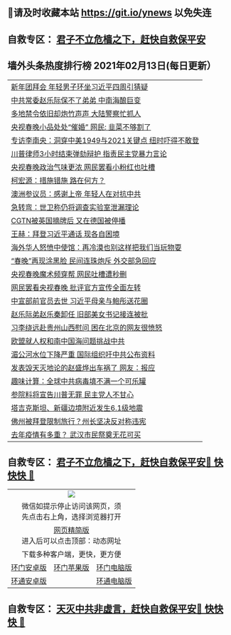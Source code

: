 ## 📩请及时收藏本站 https://git.io/ynews 以免失连</a>
## 自救专区： [君子不立危樯之下，赶快自救保平安 ](https://github.com/pwgy/td/blob/master/README.md)

## 墙外头条热度排行榜 2021年02月13日(每日更新）

 <table>
<tr><td colspan="2" align="left"><a href="https://xpzkndbkq.azureedge.net/?name=c1306021&key=qfahckuvbefdvfja&from=gy2">新年团拜会 年轻男子环坐习近平四周引猜疑</a></td></tr>
<tr><td colspan="2" align="left"><a href="https://xpzkndbkq.azureedge.net/?name=c1306003&key=qfahckuvbefdvfja&from=gy2">中共常委赵乐际保不了弟弟 中南海酿巨变</a></td></tr>
<tr><td colspan="2" align="left"><a href="https://xpzkndbkq.azureedge.net/?name=c1306023&key=qfahckuvbefdvfja&from=gy2">多地禁令依旧却炮竹声声 大陆警察忙抓人</a></td></tr>
<tr><td colspan="2" align="left"><a href="https://xpzkndbkq.azureedge.net/?name=c1306028&key=qfahckuvbefdvfja&from=gy2">央视春晚小品处处“催婚” 网民: 韭菜不够割了</a></td></tr>
<tr><td colspan="2" align="left"><a href="https://xpzkndbkq.azureedge.net/?name=c1306040&key=qfahckuvbefdvfja&from=gy2">专访李南央：洞穿中美1949与2021关键点  纽时吓得不敢登</a></td></tr>
<tr><td colspan="2" align="left"><a href="https://xpzkndbkq.azureedge.net/?name=c1306038&key=qfahckuvbefdvfja&from=gy2">川普律师3小时结束弹劾辩护 指责民主党暴力言论</a></td></tr>
<tr><td colspan="2" align="left"><a href="https://xpzkndbkq.azureedge.net/?name=c1305992&key=qfahckuvbefdvfja&from=gy2">央视春晚政治气味更浓 网民罢看小粉红也吐槽</a></td></tr>
<tr><td colspan="2" align="left"><a href="https://xpzkndbkq.azureedge.net/?name=c1306013&key=qfahckuvbefdvfja&from=gy2">柯宏源：措施错施 路在何方？</a></td></tr>
<tr><td colspan="2" align="left"><a href="https://xpzkndbkq.azureedge.net/?name=c1306024&key=qfahckuvbefdvfja&from=gy2">澳洲参议员：感谢上帝 年轻人在对抗中共</a></td></tr>
<tr><td colspan="2" align="left"><a href="https://xpzkndbkq.azureedge.net/?name=c1306035&key=qfahckuvbefdvfja&from=gy2">急转弯：世卫称仍将调查实验室泄漏理论</a></td></tr>
<tr><td colspan="2" align="left"><a href="https://xpzkndbkq.azureedge.net/?name=c1305957&key=qfahckuvbefdvfja&from=gy2">CGTN被英国摘牌后 又在德国被停播</a></td></tr>
<tr><td colspan="2" align="left"><a href="https://xpzkndbkq.azureedge.net/?name=c1306041&key=qfahckuvbefdvfja&from=gy2">王赫：拜登习近平通话 现各自困境</a></td></tr>
<tr><td colspan="2" align="left"><a href="https://xpzkndbkq.azureedge.net/?name=c1306063&key=qfahckuvbefdvfja&from=gy2">海外华人怒愤中使馆：再冷漠也别这样把我们当玩物耍</a></td></tr>
<tr><td colspan="2" align="left"><a href="https://xpzkndbkq.azureedge.net/?name=c1306033&key=qfahckuvbefdvfja&from=gy2">“春晚”再现涂黑脸 民间连珠炮斥 外交部急回应</a></td></tr>
<tr><td colspan="2" align="left"><a href="https://xpzkndbkq.azureedge.net/?name=c1305966&key=qfahckuvbefdvfja&from=gy2">央视春晚魔术频穿帮 网民吐槽遭秒删</a></td></tr>
<tr><td colspan="2" align="left"><a href="https://xpzkndbkq.azureedge.net/?name=c1305984&key=qfahckuvbefdvfja&from=gy2">网民罢看央视春晚 批评官方宣传全面左转</a></td></tr>
<tr><td colspan="2" align="left"><a href="https://xpzkndbkq.azureedge.net/?name=c1305970&key=qfahckuvbefdvfja&from=gy2">中宣部前官员去世 习近平母亲与鲍彤送花圈</a></td></tr>
<tr><td colspan="2" align="left"><a href="https://xpzkndbkq.azureedge.net/?name=c1306020&key=qfahckuvbefdvfja&from=gy2">赵乐际弟赵乐秦卸任 旧部美女书记接连被批</a></td></tr>
<tr><td colspan="2" align="left"><a href="https://xpzkndbkq.azureedge.net/?name=c1306039&key=qfahckuvbefdvfja&from=gy2">习李绕远赴贵州山西慰问 困在北京的网友很愤怒</a></td></tr>
<tr><td colspan="2" align="left"><a href="https://xpzkndbkq.azureedge.net/?name=c1306012&key=qfahckuvbefdvfja&from=gy2">欧盟就人权和南中国海问题挑战中共</a></td></tr>
<tr><td colspan="2" align="left"><a href="https://xpzkndbkq.azureedge.net/?name=c1305993&key=qfahckuvbefdvfja&from=gy2">湄公河水位下降严重 国际组织吁中共公布资料</a></td></tr>
<tr><td colspan="2" align="left"><a href="https://xpzkndbkq.azureedge.net/?name=c1305997&key=qfahckuvbefdvfja&from=gy2">发表毁天灭地论的赵盛烨出车祸了 网友：报应</a></td></tr>
<tr><td colspan="2" align="left"><a href="https://xpzkndbkq.azureedge.net/?name=c1306007&key=qfahckuvbefdvfja&from=gy2">趣味计算：全球中共病毒填不满一个可乐罐</a></td></tr>
<tr><td colspan="2" align="left"><a href="https://xpzkndbkq.azureedge.net/?name=c1306036&key=qfahckuvbefdvfja&from=gy2">参院料将宣告川普无罪 民主党人不甘心</a></td></tr>
<tr><td colspan="2" align="left"><a href="https://xpzkndbkq.azureedge.net/?name=c1306022&key=qfahckuvbefdvfja&from=gy2">塔吉克斯坦、新疆边境附近发生6.1级地震</a></td></tr>
<tr><td colspan="2" align="left"><a href="https://xpzkndbkq.azureedge.net/?name=c1306010&key=qfahckuvbefdvfja&from=gy2">佛州被拜登限制旅行？州长坚决反对称违宪</a></td></tr>
<tr><td colspan="2" align="left"><a href="https://xpzkndbkq.azureedge.net/?name=c1306050&key=qfahckuvbefdvfja&from=gy2">去年疫情有多重？ 武汉市民祭奠无花可买</a></td></tr>
</table>


 ## 自救专区： [君子不立危樯之下，赶快自救保平安🍎 快快快 📩](https://github.com/pwgy/td/blob/master/README.md)
 
<table>
  <tr>
    <td colspan="3" align="center"><img src="https://cdn.jsdelivr.net/gh/opipe/up/oGate65.jpg"/></td>
  </tr>
  <tr>
    <td colspan="3" align="center">微信如提示停止访问该网页，须<br/>先点击右上角，选择浏览器打开</td>
  <tr>
  <tr>
    <td colspan="3" align="center"><a href="https://gitcdn.xyz/cdn/otiny/up/master/show005.htm">网页精简版</a><br/>进入后可以点击顶部：动态网址</td>
  </tr>
  <tr>
    <td colspan="3" align="center">下载多种客户端，更快，更方便</td>
  <tr>
  <tr>
    <td align="center"><a href="https://cdn.jsdelivr.net/gh/opipe/up/oGatea.apk">环门安卓版</a></td>
    <td align="center"><a href="https://x.co/odisk">环门苹果版</a></td>
    <td align="center"><a href="https://cdn.jsdelivr.net/gh/opipe/up/oGate.zip">环门电脑版</a></td>
  </tr>
  <tr>
    <td align="center"><a href="https://cdn.jsdelivr.net/gh/opipe/up/oPipe.apk">环通安卓版</a></td>
    <td align="center"></td>
    <td align="center"><a href="https://raw.githubusercontent.com/opipe/up/master/oPipe.zip">环通电脑版</a></td>
  </tr>
  
</table>


 ## 自救专区： [天灭中共非虚言，赶快自救保平安🍎 快快快 📩](https://github.com/pwgy/td/blob/master/README.md)

